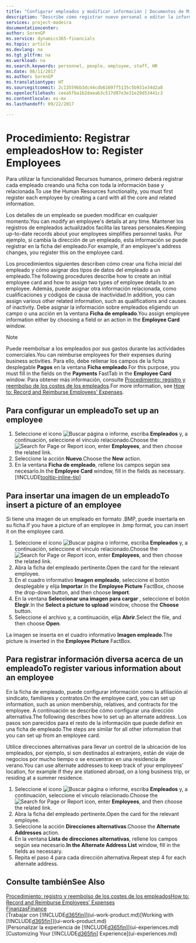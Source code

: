 ```yaml
---
title: "Configurar empleados y modificar información | Documentos de Microsoft"
description: "Describe cómo registrar nuevo personal o editar la información del personal existente."
services: project-madeira
documentationcenter: 
author: SorenGP
ms.service: dynamics365-financials
ms.topic: article
ms.devlang: na
ms.tgt_pltfrm: na
ms.workload: na
ms.search.keywords: personnel, people, employee, staff, HR
ms.date: 08/11/2017
ms.author: SorenGP
ms.translationtype: HT
ms.sourcegitcommit: 2c13559bb3dc44cdb61697f5135c5b931e34d2a8
ms.openlocfilehash: ceea5fba1b2daeab3c517d87e3e31e29d53441c3
ms.contentlocale: es-mx
ms.lasthandoff: 09/22/2017

---
```

# <a name="how-to-register-employees"></a><span data-ttu-id="bf88f-103">Procedimiento: Registrar empleados</span><span class="sxs-lookup"><span data-stu-id="bf88f-103">How to: Register Employees</span></span>
<span data-ttu-id="bf88f-104">Para utilizar la funcionalidad Recursos humanos, primero deberá registrar cada empleado creando una ficha con toda la información base y relacionada.</span><span class="sxs-lookup"><span data-stu-id="bf88f-104">To use the Human Resources functionality, you must first register each employee by creating a card with all the core and related information.</span></span>

<span data-ttu-id="bf88f-105">Los detalles de un empleado se pueden modificar en cualquier momento.</span><span class="sxs-lookup"><span data-stu-id="bf88f-105">You can modify an employee's details at any time.</span></span> <span data-ttu-id="bf88f-106">Mantener los registros de empleados actualizados facilita las tareas personales.</span><span class="sxs-lookup"><span data-stu-id="bf88f-106">Keeping up-to-date records about your employees simplifies personnel tasks.</span></span> <span data-ttu-id="bf88f-107">Por ejemplo, si cambia la dirección de un empleado, esta información se puede registrar en la ficha del empleado.</span><span class="sxs-lookup"><span data-stu-id="bf88f-107">For example, if an employee's address changes, you register this on the employee card.</span></span>

<span data-ttu-id="bf88f-108">Los procedimientos siguientes describen cómo crear una ficha inicial del empleado y cómo asignar dos tipos de datos del empleado a un empleado.</span><span class="sxs-lookup"><span data-stu-id="bf88f-108">The following procedures describe how to create an initial employee card and how to assign two types of employee details to an employee.</span></span> <span data-ttu-id="bf88f-109">Además, puede asignar otra información relacionada, como cualificaciones y códigos de causa de inactividad.</span><span class="sxs-lookup"><span data-stu-id="bf88f-109">In addition, you can assign various other related information, such as qualifications and causes of inactivity.</span></span> <span data-ttu-id="bf88f-110">Debe asignar la información sobre empleados eligiendo un campo o una acción en la ventana **Ficha de empleado**.</span><span class="sxs-lookup"><span data-stu-id="bf88f-110">You assign employee information either by choosing a field or an action in the **Employee Card** window.</span></span>

> [!NOTE]  
> <span data-ttu-id="bf88f-111">Puede reembolsar a los empleados por sus gastos durante las actividades comerciales.</span><span class="sxs-lookup"><span data-stu-id="bf88f-111">You can reimburse employees for their expenses during business activities.</span></span> <span data-ttu-id="bf88f-112">Para ello, debe rellenar los campos de la ficha desplegable **Pagos** en la ventana **Ficha empleado**.</span><span class="sxs-lookup"><span data-stu-id="bf88f-112">For this purpose, you must fill in the fields on the **Payments** FastTab in the **Employee Card** window.</span></span> <span data-ttu-id="bf88f-113">Para obtener más información, consulte [Procedimiento: registro y reembolso de los costes de los empleados](finance-how-record-reimburse-employee-expenses.md).</span><span class="sxs-lookup"><span data-stu-id="bf88f-113">For more information, see [How to: Record and Reimburse Employees' Expenses](finance-how-record-reimburse-employee-expenses.md).</span></span>

## <a name="to-set-up-an-employee"></a><span data-ttu-id="bf88f-114">Para configurar un empleado</span><span class="sxs-lookup"><span data-stu-id="bf88f-114">To set up an employee</span></span>
1. <span data-ttu-id="bf88f-115">Seleccione el icono ![Buscar página o informe](media/ui-search/search_small.png "icono Buscar página o informe"), escriba **Empleados** y, a continuación, seleccione el vínculo relacionado.</span><span class="sxs-lookup"><span data-stu-id="bf88f-115">Choose the ![Search for Page or Report](media/ui-search/search_small.png "Search for Page or Report icon") icon, enter **Employees**, and then choose the related link.</span></span>
2. <span data-ttu-id="bf88f-116">Seleccione la acción **Nuevo**.</span><span class="sxs-lookup"><span data-stu-id="bf88f-116">Choose the **New** action.</span></span>
3. <span data-ttu-id="bf88f-117">En la ventana **Ficha de empleado**, rellene los campos según sea necesario.</span><span class="sxs-lookup"><span data-stu-id="bf88f-117">In the **Employee Card** window, fill in the fields as necessary.</span></span> [!INCLUDE[tooltip-inline-tip](includes/tooltip-inline-tip_md.md)]

## <a name="to-insert-a-picture-of-an-employee"></a><span data-ttu-id="bf88f-118">Para insertar una imagen de un empleado</span><span class="sxs-lookup"><span data-stu-id="bf88f-118">To insert a picture of an employee</span></span>
<span data-ttu-id="bf88f-119">Si tiene una imagen de un empleado en formato .BMP, puede insertarla en su ficha.</span><span class="sxs-lookup"><span data-stu-id="bf88f-119">If you have a picture of an employee in .bmp format, you can insert it on the employee card.</span></span>

1. <span data-ttu-id="bf88f-120">Seleccione el icono ![Buscar página o informe](media/ui-search/search_small.png "icono Buscar página o informe"), escriba **Empleados** y, a continuación, seleccione el vínculo relacionado.</span><span class="sxs-lookup"><span data-stu-id="bf88f-120">Choose the ![Search for Page or Report](media/ui-search/search_small.png "Search for Page or Report icon") icon, enter **Employees**, and then choose the related link.</span></span>
2. <span data-ttu-id="bf88f-121">Abra la ficha del empleado pertinente.</span><span class="sxs-lookup"><span data-stu-id="bf88f-121">Open the card for the relevant employee.</span></span>
3. <span data-ttu-id="bf88f-122">En el cuadro informativo **Imagen empleado**, seleccione el botón desplegable y elija **Importar**.</span><span class="sxs-lookup"><span data-stu-id="bf88f-122">In the **Employee Picture** FactBox, choose the drop-down button, and then choose **Import**.</span></span>
4. <span data-ttu-id="bf88f-123">En la ventana **Seleccionar una imagen para cargar** , seleccione el botón **Elegir**.</span><span class="sxs-lookup"><span data-stu-id="bf88f-123">In the **Select a picture to upload** window, choose the **Choose** button.</span></span>
5. <span data-ttu-id="bf88f-124">Seleccione el archivo y, a continuación, elija **Abrir**.</span><span class="sxs-lookup"><span data-stu-id="bf88f-124">Select the file, and then choose **Open**.</span></span>

<span data-ttu-id="bf88f-125">La imagen se inserta en el cuadro informativo **Imagen empleado**.</span><span class="sxs-lookup"><span data-stu-id="bf88f-125">The picture is inserted in the **Employee Picture** FactBox.</span></span>

## <a name="to-register-various-information-about-an-employee"></a><span data-ttu-id="bf88f-126">Para registrar información diversa acerca de un empleado</span><span class="sxs-lookup"><span data-stu-id="bf88f-126">To register various information about an employee</span></span>
<span data-ttu-id="bf88f-127">En la ficha de empleado, puede configurar información como la afiliación al sindicato, familiares y contratos.</span><span class="sxs-lookup"><span data-stu-id="bf88f-127">On the employee card, you can set up information, such as union membership, relatives, and contracts for the employee.</span></span> <span data-ttu-id="bf88f-128">A continuación se describe cómo configurar una dirección alternativa.</span><span class="sxs-lookup"><span data-stu-id="bf88f-128">The following describes how to set up an alternate address.</span></span> <span data-ttu-id="bf88f-129">Los pasos son parecidos para el resto de la información que puede definir en una ficha de empleado.</span><span class="sxs-lookup"><span data-stu-id="bf88f-129">The steps are similar for all other information that you can set up from an employee card.</span></span>

<span data-ttu-id="bf88f-130">Utilice direcciones alternativas para llevar un control de la ubicación de los empleados, por ejemplo, si son destinados al extranjero, están de viaje de negocios por mucho tiempo o se encuentran en una residencia de verano.</span><span class="sxs-lookup"><span data-stu-id="bf88f-130">You can use alternate addresses to keep track of your employees’ location, for example if they are stationed abroad, on a long business trip, or residing at a summer residence.</span></span>

1. <span data-ttu-id="bf88f-131">Seleccione el icono ![Buscar página o informe](media/ui-search/search_small.png "icono Buscar página o informe"), escriba **Empleados** y, a continuación, seleccione el vínculo relacionado.</span><span class="sxs-lookup"><span data-stu-id="bf88f-131">Choose the ![Search for Page or Report](media/ui-search/search_small.png "Search for Page or Report icon") icon, enter **Employees**, and then choose the related link.</span></span>
2. <span data-ttu-id="bf88f-132">Abra la ficha del empleado pertinente.</span><span class="sxs-lookup"><span data-stu-id="bf88f-132">Open the card for the relevant employee.</span></span>
3. <span data-ttu-id="bf88f-133">Seleccione la acción **Direcciones alternativas**.</span><span class="sxs-lookup"><span data-stu-id="bf88f-133">Choose the **Alternate Addresses** action.</span></span>
4. <span data-ttu-id="bf88f-134">En la ventana **Lista de direcciones alternativas**, rellene los campos según sea necesario.</span><span class="sxs-lookup"><span data-stu-id="bf88f-134">**In the Alternate Address List** window, fill in the fields as necessary.</span></span>
5. <span data-ttu-id="bf88f-135">Repita el paso 4 para cada dirección alternativa.</span><span class="sxs-lookup"><span data-stu-id="bf88f-135">Repeat step 4 for each alternate address.</span></span>

## <a name="see-also"></a><span data-ttu-id="bf88f-136">Consulte también</span><span class="sxs-lookup"><span data-stu-id="bf88f-136">See Also</span></span>
[<span data-ttu-id="bf88f-137">Procedimiento: registro y reembolso de los costes de los empleados</span><span class="sxs-lookup"><span data-stu-id="bf88f-137">How to: Record and Reimburse Employees' Expenses</span></span>](finance-how-record-reimburse-employee-expenses.md)  
[<span data-ttu-id="bf88f-138">Finanzas</span><span class="sxs-lookup"><span data-stu-id="bf88f-138">Finance</span></span>](finance.md)  
<span data-ttu-id="bf88f-139">[Trabajar con [!INCLUDE[d365fin](includes/d365fin_md.md)]](ui-work-product.md)</span><span class="sxs-lookup"><span data-stu-id="bf88f-139">[Working with [!INCLUDE[d365fin](includes/d365fin_md.md)]](ui-work-product.md)</span></span>  
<span data-ttu-id="bf88f-140">[Personalizar la experiencia de [!INCLUDE[d365fin](includes/d365fin_md.md)]](ui-experiences.md)</span><span class="sxs-lookup"><span data-stu-id="bf88f-140">[Customizing Your [!INCLUDE[d365fin](includes/d365fin_md.md)] Experience](ui-experiences.md)</span></span>

